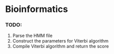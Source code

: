 # Bioinformatics
### TODO:
1. Parse the HMM file
2. Construct the parameters for Viterbi algorithm
3. Compile Viterbi algorithm and return the score

